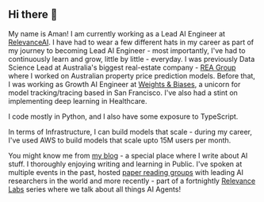 ## Hi there 👋

My name is Aman! I am currently working as a Lead AI Engineer at [RelevanceAI](https://relevanceai.com/). I have had to wear a few different hats in my career as part of my journey to becoming Lead AI Engineer - most importantly, I've had to continuously learn and grow, little by little - everyday. I was previously Data Science Lead at Australia's biggest real-estate company - [REA Group](https://www.realestate.com.au/) where I worked on Australian property price prediction models. Before that, I was working as Growth AI Engineer at [Weights & Biases](https://wandb.ai/site/), a unicorn for model tracking/tracing based in San Francisco. I've also had a stint on implementing deep learning in Healthcare.

I code mostly in Python, and I also have some exposure to TypeScript. 

In terms of Infrastructure, I can build models that scale - during my career, I've used AWS to build models that scale upto 15M users per month.

You might know me from [my blog](https://amaarora.github.io/) - a special place where I write about AI stuff. I thoroughly enjoying writing and learning in Public. I've spoken at multiple events in the past, hosted [paper reading groups](https://wandb.ai/wandb_fc/paper-reading-group/reportlist) with leading AI researchers in the world and more recently - part of a fortnightly [Relevance Labs](https://www.youtube.com/watch?v=epNUDdS6GUI) series where we talk about all things AI Agents!

<!--
**amaarora/amaarora** is a ✨ _special_ ✨ repository because its `README.md` (this file) appears on your GitHub profile.

Here are some ideas to get you started:

- 🔭 I’m currently working on ...
- 🌱 I’m currently learning ...
- 👯 I’m looking to collaborate on ...
- 🤔 I’m looking for help with ...
- 💬 Ask me about ...
- 📫 How to reach me: ...
- 😄 Pronouns: ...
- ⚡ Fun fact: ...
-->
